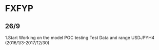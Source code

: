 # FXFYP
26/9 
-------------------------
1.Start Working on the model POC testing
Test Data and range 
USDJPYH4 (2016/1/3-2017/12/30)

